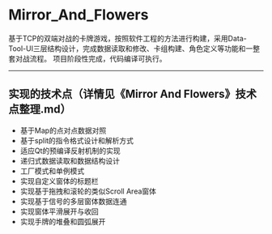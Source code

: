 # Mirror_And_Flowers

基于TCP的双端对战的卡牌游戏，按照软件工程的方法进行构建，采用Data-Tool-UI三层结构设计，完成数据读取和修改、卡组构建、角色定义等功能和一整套对战流程。
项目阶段性完成，代码编译可执行。

---
## 实现的技术点（详情见《Mirror And Flowers》技术点整理.md）
* 基于Map的点对点数据对照
* 基于split的指令格式设计和解析方式
* 适应Qt的预编译反射机制的实现
* 递归式数据读取和数据结构设计
* 工厂模式和单例模式
* 实现自定义窗体的标题栏
* 实现基于拖拽和滚轮的类似Scroll Area窗体
* 实现基于信号的多层窗体数据连通
* 实现窗体平滑展开与收回
* 实现手牌的堆叠和圆弧展开


